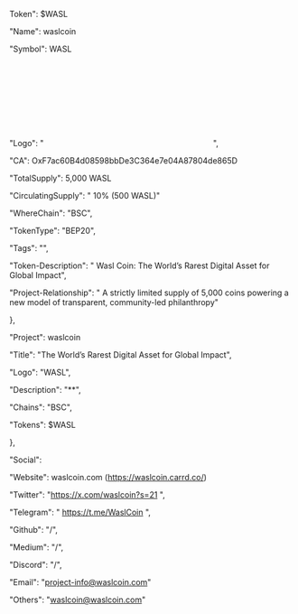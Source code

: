 Token": $WASL



"Name": waslcoin

"Symbol": WASL

"Logo": "<svg>**</svg>",

"CA": OxF7ac60B4d08598bbDe3C364e7e04A87804de865D





"TotalSupply": 5,000 WASL 

"CirculatingSupply": " 10% (500 WASL)"


"WhereChain": "BSC",

"TokenType": "BEP20",

"Tags": "",

"Token-Description": " Wasl Coin: The World’s Rarest Digital Asset for Global Impact",

"Project-Relationship": " A strictly limited supply of 5,000 coins powering a new model of transparent, community-led philanthropy"



},

"Project": waslcoin





"Title": "The World’s Rarest Digital Asset for Global Impact",

"Logo": "WASL",

"Description": "**",

"Chains": "BSC",

"Tokens": $WASL


},

"Social":  

"Website": waslcoin.com (https://waslcoin.carrd.co/)



"Twitter": "https://x.com/waslcoin?s=21 ",

"Telegram": " https://t.me/WaslCoin ",

"Github": "/",


"Medium": "/",

"Discord": "/",

"Email": "project-info@waslcoin.com"

"Others": "waslcoin@waslcoin.com"

